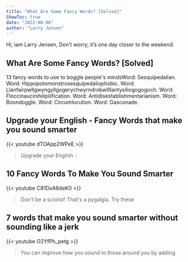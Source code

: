 ```yaml
---
title: "What Are Some Fancy Words? [Solved]"
ShowToc: true 
date: "2022-08-06"
author: "Larry Jensen" 
---
```


Hi, iam Larry Jensen, Don’t worry, it’s one day closer to the weekend.
## What Are Some Fancy Words? [Solved]
13 fancy words to use to boggle people's mindsWord: Sesquipedalian. 
 Word: Hippopotomonstrosesquipedaliophobic. 
 Word: Llanfairpwllgwyngyllgogerychwyrndrobwllllantysiliogogogoch. 
 Word: Floccinaucinihilipilification. 
 Word: Antidisestablishmentarianism. 
 Word: Boondoggle. 
 Word: Circumlocution. 
 Word: Gasconade.

## Upgrade your English - Fancy Words that make you sound smarter
{{< youtube dTOApp2WPeE >}}
>Upgrade your English - 

## 10 Fancy Words To Make You Sound Smarter
{{< youtube C81DxA6deK0 >}}
>Don't be a sciolist! That's a pygalgia. Try these 

## 7 words that make you sound smarter without sounding like a jerk
{{< youtube O2YfPh_petg >}}
>You can improve how you sound to those around you by adding 

